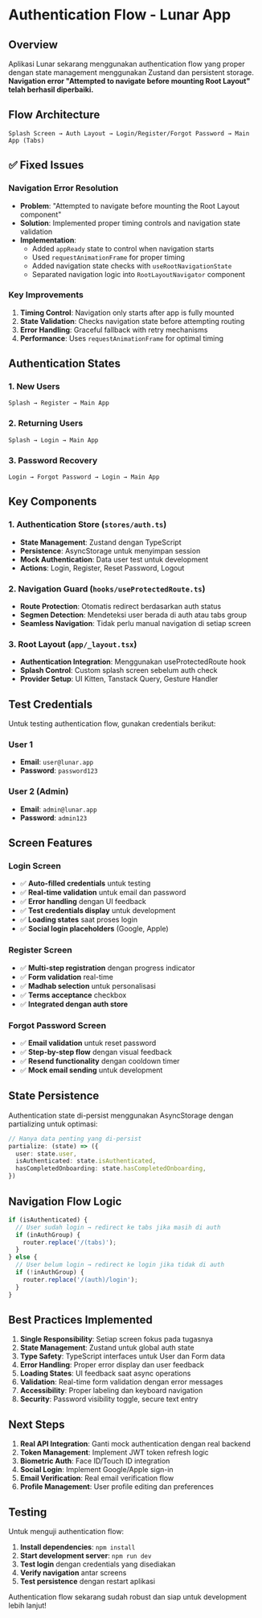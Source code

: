 # Authentication Flow - Lunar App

## Overview
Aplikasi Lunar sekarang menggunakan authentication flow yang proper dengan state management menggunakan Zustand dan persistent storage. **Navigation error "Attempted to navigate before mounting Root Layout" telah berhasil diperbaiki.**

## Flow Architecture

```
Splash Screen → Auth Layout → Login/Register/Forgot Password → Main App (Tabs)
```

## ✅ Fixed Issues

### Navigation Error Resolution
- **Problem**: "Attempted to navigate before mounting the Root Layout component"
- **Solution**: Implemented proper timing controls and navigation state validation
- **Implementation**: 
  - Added `appReady` state to control when navigation starts
  - Used `requestAnimationFrame` for proper timing
  - Added navigation state checks with `useRootNavigationState`
  - Separated navigation logic into `RootLayoutNavigator` component

### Key Improvements
1. **Timing Control**: Navigation only starts after app is fully mounted
2. **State Validation**: Checks navigation state before attempting routing
3. **Error Handling**: Graceful fallback with retry mechanisms
4. **Performance**: Uses `requestAnimationFrame` for optimal timing

## Authentication States

### 1. New Users
```
Splash → Register → Main App
```

### 2. Returning Users  
```
Splash → Login → Main App
```

### 3. Password Recovery
```
Login → Forgot Password → Login → Main App
```

## Key Components

### 1. Authentication Store (`stores/auth.ts`)
- **State Management**: Zustand dengan TypeScript
- **Persistence**: AsyncStorage untuk menyimpan session
- **Mock Authentication**: Data user test untuk development
- **Actions**: Login, Register, Reset Password, Logout

### 2. Navigation Guard (`hooks/useProtectedRoute.ts`)
- **Route Protection**: Otomatis redirect berdasarkan auth status
- **Segmen Detection**: Mendeteksi user berada di auth atau tabs group
- **Seamless Navigation**: Tidak perlu manual navigation di setiap screen

### 3. Root Layout (`app/_layout.tsx`)
- **Authentication Integration**: Menggunakan useProtectedRoute hook
- **Splash Control**: Custom splash screen sebelum auth check
- **Provider Setup**: UI Kitten, Tanstack Query, Gesture Handler

## Test Credentials

Untuk testing authentication flow, gunakan credentials berikut:

### User 1
- **Email**: `user@lunar.app`
- **Password**: `password123`

### User 2 (Admin)
- **Email**: `admin@lunar.app`  
- **Password**: `admin123`

## Screen Features

### Login Screen
- ✅ **Auto-filled credentials** untuk testing
- ✅ **Real-time validation** untuk email dan password
- ✅ **Error handling** dengan UI feedback
- ✅ **Test credentials display** untuk development
- ✅ **Loading states** saat proses login
- ✅ **Social login placeholders** (Google, Apple)

### Register Screen  
- ✅ **Multi-step registration** dengan progress indicator
- ✅ **Form validation** real-time
- ✅ **Madhab selection** untuk personalisasi
- ✅ **Terms acceptance** checkbox
- ✅ **Integrated dengan auth store**

### Forgot Password Screen
- ✅ **Email validation** untuk reset password  
- ✅ **Step-by-step flow** dengan visual feedback
- ✅ **Resend functionality** dengan cooldown timer
- ✅ **Mock email sending** untuk development

## State Persistence

Authentication state di-persist menggunakan AsyncStorage dengan partializing untuk optimasi:

```typescript
// Hanya data penting yang di-persist
partialize: (state) => ({
  user: state.user,
  isAuthenticated: state.isAuthenticated,
  hasCompletedOnboarding: state.hasCompletedOnboarding,
})
```

## Navigation Flow Logic

```typescript
if (isAuthenticated) {
  // User sudah login → redirect ke tabs jika masih di auth
  if (inAuthGroup) {
    router.replace('/(tabs)');
  }
} else {
  // User belum login → redirect ke login jika tidak di auth
  if (!inAuthGroup) {
    router.replace('/(auth)/login');
  }
}
```

## Best Practices Implemented

1. **Single Responsibility**: Setiap screen fokus pada tugasnya
2. **State Management**: Zustand untuk global auth state  
3. **Type Safety**: TypeScript interfaces untuk User dan Form data
4. **Error Handling**: Proper error display dan user feedback
5. **Loading States**: UI feedback saat async operations
6. **Validation**: Real-time form validation dengan error messages
7. **Accessibility**: Proper labeling dan keyboard navigation
8. **Security**: Password visibility toggle, secure text entry

## Next Steps

1. **Real API Integration**: Ganti mock authentication dengan real backend
2. **Token Management**: Implement JWT token refresh logic
3. **Biometric Auth**: Face ID/Touch ID integration
4. **Social Login**: Implement Google/Apple sign-in
5. **Email Verification**: Real email verification flow
6. **Profile Management**: User profile editing dan preferences

## Testing

Untuk menguji authentication flow:

1. **Install dependencies**: `npm install`
2. **Start development server**: `npm run dev`  
3. **Test login** dengan credentials yang disediakan
4. **Verify navigation** antar screens
5. **Test persistence** dengan restart aplikasi

Authentication flow sekarang sudah robust dan siap untuk development lebih lanjut!
